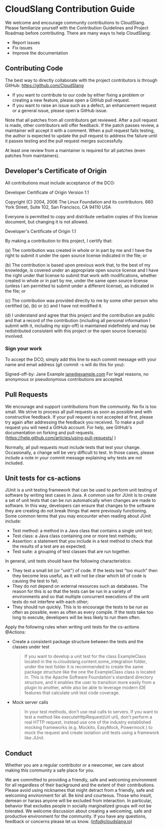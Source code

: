 # CloudSlang Contribution Guide


We welcome and encourage community contributions to CloudSlang.
Please familiarize yourself with the Contribution Guidelines and Project Roadmap before contributing.
There are many ways to help CloudSlang:
* Report issues
* Fix issues
* Improve the documentation


## Contributing Code

The best way to directly collaborate with the project contributors is through GitHub: https://github.com/CloudSlang
* If you want to contribute to our code by either fixing a problem or creating a new feature, please open a GitHub pull request.
* If you want to raise an issue such as a defect, an enhancement request or a general issue, please open a GitHub issue.


Note that all patches from all contributors get reviewed.
After a pull request is made, other contributors will offer feedback. 
If the patch passes review, a maintainer will accept it with a comment.
When a pull request fails testing, the author is expected to update the 
pull request to address the failure until it passes testing and the pull request merges successfully.

At least one review from a maintainer is required for all patches (even patches from maintainers).


## Developer's Certificate of Origin

All contributions must include acceptance of the DCO:

Developer Certificate of Origin
Version 1.1

Copyright (C) 2004, 2006 The Linux Foundation and its contributors.
660 York Street, Suite 102,
San Francisco, CA 94110 USA

Everyone is permitted to copy and distribute verbatim copies of this
license document, but changing it is not allowed.


Developer's Certificate of Origin 1.1

By making a contribution to this project, I certify that:

(a) The contribution was created in whole or in part by me and I
    have the right to submit it under the open source license
    indicated in the file; or

(b) The contribution is based upon previous work that, to the best
    of my knowledge, is covered under an appropriate open source
    license and I have the right under that license to submit that
    work with modifications, whether created in whole or in part
    by me, under the same open source license (unless I am
    permitted to submit under a different license), as indicated
    in the file; or

(c) The contribution was provided directly to me by some other
    person who certified (a), (b) or (c) and I have not modified
    it.

(d) I understand and agree that this project and the contribution
    are public and that a record of the contribution (including all
    personal information I submit with it, including my sign-off) is
    maintained indefinitely and may be redistributed consistent with
    this project or the open source license(s) involved.


### Sign your work

To accept the DCO, simply add this line to each commit message with 
your name and email address (git commit -s will do this for you):

Signed-off-by: Jane Example <jane@example.com>
For legal reasons, no anonymous or pseudonymous contributions are accepted.


## Pull Requests

We encourage and support contributions from the community. No fix is too small. 
We strive to process all pull requests as soon as possible and with constructive feedback. 
If your pull request is not accepted at first, please try again after addressing the feedback you received.
To make a pull request you will need a GitHub account. 
For help, see GitHub's documentation on forking and pull requests. (https://help.github.com/articles/using-pull-requests/ )

Normally, all pull requests must include tests that test your change. 
Occasionally, a change will be very difficult to test. 
In those cases, please include a note in your commit message explaining why tests are not included.

## Unit tests for cs-actions

JUnit is a unit testing framework that can be used to perform unit testing of software by writing test cases in Java.
A common use for JUnit is to create a set of unit tests that can be run automatically when changes are made to software.
In this way, developers can ensure that changes to the software they are creating do not break things that were
previously functioning. Some common terms that you may encounter when reading about JUnit include:
  - Test method: a method in a Java class that contains a single unit test;
  - Test class: a Java class containing one or more test methods;
  - Assertion: a statement that you include in a test method to check that the results of a test are as expected;
  - Test suite: a grouping of test classes that are run together.

In general, unit tests should have the following characteristics:
  - They test a small bit (or "unit") of code. If the tests test "too much" then they become less useful, as it will not
  be clear which bit of code is causing the test to fail;
  - They do not depend on external resources such as databases. The reason for this is so that the tests can be run in a
  variety of environments and so that multiple concurrent executions of the unit tests do not interfere with each other;
  - They should run quickly. This is to encourage the tests to be run as often as possible, even as often as every
  compile. If the tests take too long to execute, developers will be less likely to run them often.

Apply the following rules when writing unit tests for the cs-actions @Actions:
  - Create a consistent package structure between the tests and the classes under test
    > If you want to develop a unit test for the class ExampleClass located in the io.cloudslang.content.some_integration
    folder, under the test folder it is recommended to create the same package structure like the one the ExampleClass
    class is located in.
    > This is the Apache Software Foundation's standard directory structure, and it enables the user to transition more
    easily from a plugin to another, while also be able to leverage modern IDE features that calculate unit test code
    coverage.

  - Mock server calls
    > In your test methods, don't use real calls to servers. If you want to test a method like executeHttpRequest(Url url),
    don't perform a real HTTP request, instead use one of the industry established mocking frameworks
    (e.g. Mockito, EasyMock, Powermock ) to mock the request and create isolation unit tests using a framework like JUnit.

## Conduct

Whether you are a regular contributor or a newcomer, we care about making this community a safe place for you.

We are committed to providing a friendly, safe and welcoming environment for all regardless of their background and the extent of their contributions.
Please avoid using nicknames that might detract from a friendly, safe and welcoming environment for all.
Be kind and courteous.
Those who insult, demean or harass anyone will be excluded from interaction. 
In particular, behavior that excludes people in socially marginalized groups will not be tolerated.
We welcome discussion about creating a welcoming, safe and productive environment for the community. 
If you have any questions, feedback or concerns please let us know. (info@cloudslang.io)

